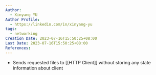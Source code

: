 ```yaml
---
Author:
  - Xinyang YU
Author Profile:
  - https://linkedin.com/in/xinyang-yu
tags:
  - networking
Creation Date: 2023-07-16T15:50:25+08:00
Last Date: 2023-07-16T15:50:25+08:00
References:
---
```

- Sends requested files to  [[HTTP Client]] without storing any state information about client 